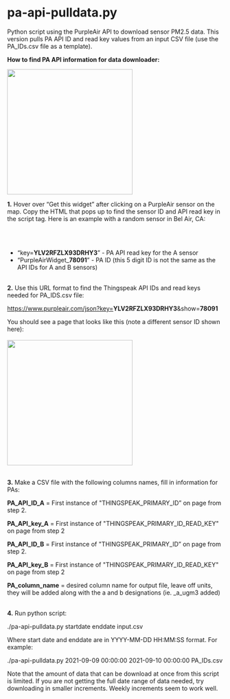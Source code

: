 # pa-api-pulldata.py
Python script using the PurpleAir API to download sensor PM2.5 data. This version pulls PA API ID and read key values from an input CSV file (use the PA_IDs.csv file as a template).

<b>How to find PA API information for data downloader:</b>

<img width="292" src="https://user-images.githubusercontent.com/81830321/113453656-eaf02300-93b2-11eb-8fe8-e9d638801bb1.png">

<b>1.</b> Hover over “Get this widget” after clicking on a PurpleAir sensor on the map. Copy the HTML that pops up to find the sensor ID and API read key in the script tag. Here is an example with a random sensor in Bel Air, CA:

<script src=‘https://www.purpleair.com/pa.widget.js?key=<b>YLV2RFZLX93DRHY3</b>&module=AQI&conversion=C0&average=10&layer=standard&container=PurpleAirWidget_<b>78091</b>_module_AQI_conversion_C0_average_10_layer_standard'></script> <br></br>
- “key=<b>YLV2RFZLX93DRHY3</b>” - PA API read key for the A sensor
- “PurpleAirWidget_<b>78091</b>” - PA ID (this 5 digit ID is not the same as the API IDs for A and B sensors) <br></br>


<b>2.</b> Use this URL format to find the Thingspeak API IDs and read keys needed for PA_IDS.csv file:

https://www.purpleair.com/json?key=<b>YLV2RFZLX93DRHY3</b>&show=<b>78091</b>

You should see a page that looks like this (note a different sensor ID shown here): <br></br>
<img width="292" src="https://user-images.githubusercontent.com/81830321/113453921-81bcdf80-93b3-11eb-9fbe-d74141a24818.png"> <br></br>


<b>3.</b> Make a CSV file with the following columns names, fill in information for PAs:

<b>PA_API_ID_A</b> = First instance of "THINGSPEAK_PRIMARY_ID” on page from step 2.

<b>PA_API_key_A</b>  = First instance of "THINGSPEAK_PRIMARY_ID_READ_KEY" on page from step 2

<b>PA_API_ID_B</b> = First instance of "THINGSPEAK_PRIMARY_ID” on page from step 2. 

<b>PA_API_key_B</b>  = First instance of "THINGSPEAK_PRIMARY_ID_READ_KEY" on page from step 2

<b>PA_column_name</b> = desired column name for output file, leave off units, they will be added along with the a and b designations (ie. _a_ugm3 added)<br></br>


<b>4.</b> Run python script:

./pa-api-pulldata.py startdate enddate input.csv 

Where start date and enddate are in YYYY-MM-DD HH:MM:SS format. For example:

./pa-api-pulldata.py 2021-09-09 00:00:00 2021-09-10 00:00:00 PA_IDs.csv 

Note that the amount of data that can be download at once from this script is limited. If you are not getting the full date range of data needed, try downloading in smaller increments. Weekly increments seem to work well.



